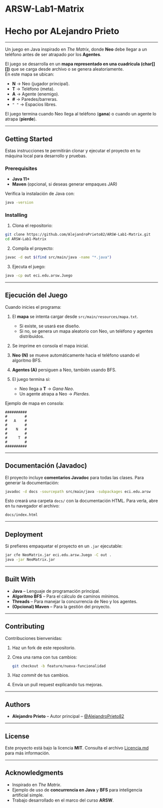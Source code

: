# ARSW-Lab1-Matrix
# Hecho por ALejandro Prieto
---

Un juego en Java inspirado en *The Matrix*, donde **Neo** debe llegar a un teléfono antes de ser atrapado por los **Agentes**.  

El juego se desarrolla en un **mapa representado en una cuadrícula (char[][])** que se carga desde archivo o se genera aleatoriamente.  
En este mapa se ubican:
- **N** → Neo (jugador principal).  
- **T** → Teléfono (meta).  
- **A** → Agente (enemigo).  
- **#** → Paredes/barreras.  
- `" "` → Espacios libres.  

El juego termina cuando Neo llega al teléfono (**gana**) o cuando un agente lo atrapa (**pierde**).

---

## Getting Started

Estas instrucciones te permitirán clonar y ejecutar el proyecto en tu máquina local para desarrollo y pruebas.

### Prerequisites

- **Java 11+**
- **Maven** (opcional, si deseas generar empaques JAR)

Verifica la instalación de Java con:

```bash
java -version
````

### Installing

1. Clona el repositorio:

```bash
git clone https://github.com/AlejandroPrieto82/ARSW-Lab1-Matrix.git
cd ARSW-Lab1-Matrix
```

2. Compila el proyecto:

```bash
javac -d out $(find src/main/java -name "*.java")
```

3. Ejecuta el juego:

```bash
java -cp out eci.edu.arsw.Juego
```

---

## Ejecución del Juego

Cuando inicies el programa:

1. El **mapa** se intenta cargar desde `src/main/resources/mapa.txt`.

   * Si existe, se usará ese diseño.
   * Si no, se genera un mapa aleatorio con Neo, un teléfono y agentes distribuidos.

2. Se imprime en consola el mapa inicial.

3. **Neo (N)** se mueve automáticamente hacia el teléfono usando el algoritmo BFS.

4. **Agentes (A)** persiguen a Neo, también usando BFS.

5. El juego termina si:

   * Neo llega a **T** → *Gana Neo*.
   * Un agente atrapa a Neo → *Pierdes*.

Ejemplo de mapa en consola:

```
##########
#        #
#   A    #
#        #
#    N   #
#        #
#     T  #
#        #
##########
```

---

## Documentación (Javadoc)

El proyecto incluye **comentarios Javadoc** para todas las clases.
Para generar la documentación:

```bash
javadoc -d docs -sourcepath src/main/java -subpackages eci.edu.arsw
```

Esto creará una carpeta `docs/` con la documentación HTML.
Para verla, abre en tu navegador el archivo:

```
docs/index.html
```

---

## Deployment

Si prefieres empaquetar el proyecto en un `.jar` ejecutable:

```bash
jar cfe NeoMatrix.jar eci.edu.arsw.Juego -C out .
java -jar NeoMatrix.jar
```

---

## Built With

* **Java** – Lenguaje de programación principal.
* **Algoritmo BFS** – Para el cálculo de caminos mínimos.
* **Threads** – Para manejar la concurrencia de Neo y los agentes.
* **(Opcional) Maven** – Para la gestión del proyecto.

---

## Contributing

Contribuciones bienvenidas:

1. Haz un fork de este repositorio.
2. Crea una rama con tus cambios:

   ```bash
   git checkout -b feature/nueva-funcionalidad
   ```
3. Haz *commit* de tus cambios.
4. Envía un pull request explicando tus mejoras.

---

## Authors

* **Alejandro Prieto** – Autor principal – [@AlejandroPrieto82](https://github.com/AlejandroPrieto82)

---

## License

Este proyecto está bajo la licencia **MIT**. Consulta el archivo [Licencia.md](/LICENSE) para más información.

---

## Acknowledgments

* Inspirado en *The Matrix*.
* Ejemplo de uso de **concurrencia en Java** y **BFS** para inteligencia artificial simple.
* Trabajo desarrollado en el marco del curso **ARSW**.
